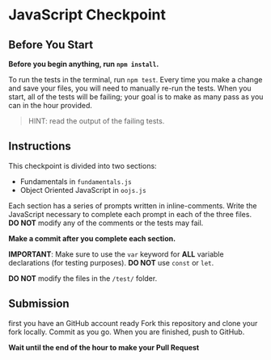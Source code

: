 # JavaScript Checkpoint

## Before You Start

**Before you begin anything, run `npm install`.**

To run the tests in the terminal, run `npm test`. Every time you make a change and save your files, you will need to manually re-run the tests. When you start, all of the tests will be failing; your goal is to make as many pass as you can in the hour provided.

> HINT: read the output of the failing tests.

## Instructions

This checkpoint is divided into two sections:

- Fundamentals in `fundamentals.js`
- Object Oriented JavaScript in `oojs.js`

Each section has a series of prompts written in inline-comments. Write the JavaScript necessary to complete each prompt in each of the three files. **DO NOT** modify any of the comments or the tests may fail.

**Make a commit after you complete each section.**

**IMPORTANT**: Make sure to use the `var` keyword for **ALL** variable declarations (for testing purposes). **DO NOT** use `const` or `let`.

**DO NOT** modify the files in the `/test/` folder.

## Submission
first you have an GitHub account ready
Fork this repository and clone your fork locally. Commit as you go. When you are finished, push to GitHub.

**Wait until the end of the hour to make your Pull Request**
